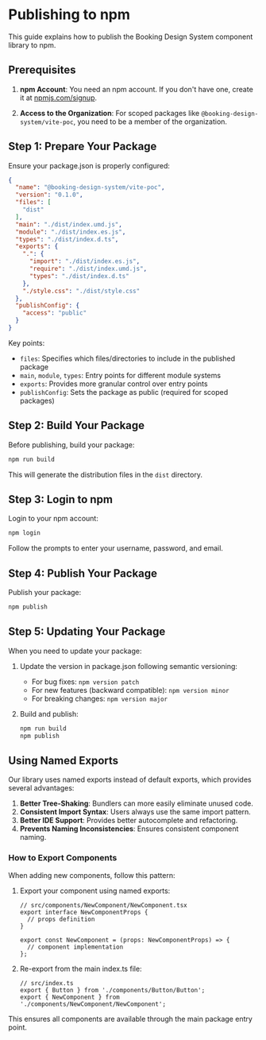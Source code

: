 # Publishing to npm

This guide explains how to publish the Booking Design System component library to npm.

## Prerequisites

1. **npm Account**: You need an npm account. If you don't have one, create it at [npmjs.com/signup](https://www.npmjs.com/signup).

2. **Access to the Organization**: For scoped packages like `@booking-design-system/vite-poc`, you need to be a member of the organization.

## Step 1: Prepare Your Package

Ensure your package.json is properly configured:

```json
{
  "name": "@booking-design-system/vite-poc",
  "version": "0.1.0",
  "files": [
    "dist"
  ],
  "main": "./dist/index.umd.js",
  "module": "./dist/index.es.js",
  "types": "./dist/index.d.ts",
  "exports": {
    ".": {
      "import": "./dist/index.es.js",
      "require": "./dist/index.umd.js",
      "types": "./dist/index.d.ts"
    },
    "./style.css": "./dist/style.css"
  },
  "publishConfig": {
    "access": "public"
  }
}
```

Key points:
- `files`: Specifies which files/directories to include in the published package
- `main`, `module`, `types`: Entry points for different module systems
- `exports`: Provides more granular control over entry points
- `publishConfig`: Sets the package as public (required for scoped packages)

## Step 2: Build Your Package

Before publishing, build your package:

```bash
npm run build
```

This will generate the distribution files in the `dist` directory.

## Step 3: Login to npm

Login to your npm account:

```bash
npm login
```

Follow the prompts to enter your username, password, and email.

## Step 4: Publish Your Package

Publish your package:

```bash
npm publish
```

## Step 5: Updating Your Package

When you need to update your package:

1. Update the version in package.json following semantic versioning:
   - For bug fixes: `npm version patch`
   - For new features (backward compatible): `npm version minor`
   - For breaking changes: `npm version major`

2. Build and publish:
   ```bash
   npm run build
   npm publish
   ```

## Using Named Exports

Our library uses named exports instead of default exports, which provides several advantages:

1. **Better Tree-Shaking**: Bundlers can more easily eliminate unused code.
2. **Consistent Import Syntax**: Users always use the same import pattern.
3. **Better IDE Support**: Provides better autocomplete and refactoring.
4. **Prevents Naming Inconsistencies**: Ensures consistent component naming.

### How to Export Components

When adding new components, follow this pattern:

1. Export your component using named exports:
   ```tsx
   // src/components/NewComponent/NewComponent.tsx
   export interface NewComponentProps {
     // props definition
   }
   
   export const NewComponent = (props: NewComponentProps) => {
     // component implementation
   };
   ```

2. Re-export from the main index.ts file:
   ```tsx
   // src/index.ts
   export { Button } from './components/Button/Button';
   export { NewComponent } from './components/NewComponent/NewComponent';
   ```

This ensures all components are available through the main package entry point.
